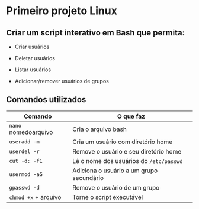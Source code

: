 
# Primeiro projeto Linux

## Criar um script interativo em Bash que permita:

- Criar usuários

- Deletar usuários

- Listar usuários

- Adicionar/remover usuários de grupos


## Comandos utilizados

|    Comando           | O que faz                                |
| -------------------- |----------------------------------------- |
| `nano` nomedoarquivo | Cria o arquivo bash                      |
| `useradd -m`         | Cria um usuário com diretório home       |
| `userdel -r`         | Remove o usuário e seu diretório home    |
| `cut -d: -f1`        | Lê o nome dos usuários do `/etc/passwd`  |
| `usermod -aG`        | Adiciona o usuário a um grupo secundário |
| `gpasswd -d`         | Remove o usuário de um grupo             |
| `chmod +x` + arquivo | Torne o script executável                |
